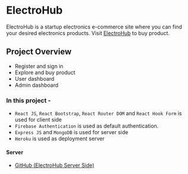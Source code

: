# ElectroHub

ElectroHub is a startup electronics e-commerce site where you can find your desired electronics products.
Visit [ElectroHub](https://electro-hub-shop.web.app/) to buy product.

## Project Overview

- Register and sign in
- Explore and buy product
- User dashboard
- Admin dashboard

### In this project -

- `React JS`, `React Bootstrap`, `React Router DOM` and `React Hook Form` is used for client side
- `Firebase Authentication` is used as default authentication.
- `Express JS` and `MongoDB` is used for server side
- `Heroku` is used as deployment server

#### Server

- [GitHub (ElectroHub Server Side)](https://github.com/imRHB/electro-hub-server)
